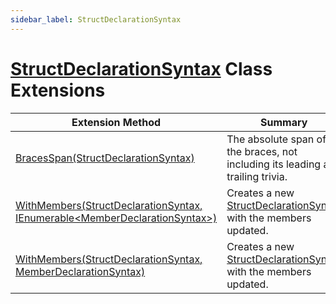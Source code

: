 ```yaml
---
sidebar_label: StructDeclarationSyntax
---
```


# [StructDeclarationSyntax](https://docs.microsoft.com/en-us/dotnet/api/microsoft.codeanalysis.csharp.syntax.structdeclarationsyntax) Class Extensions

| Extension Method | Summary |
| ---------------- | ------- |
| [BracesSpan(StructDeclarationSyntax)](../../../../Roslynator/CSharp/SyntaxExtensions/BracesSpan/index.md#1044020368) | The absolute span of the braces, not including its leading and trailing trivia\. |
| [WithMembers(StructDeclarationSyntax, IEnumerable&lt;MemberDeclarationSyntax&gt;)](../../../../Roslynator/CSharp/SyntaxExtensions/WithMembers/index.md#3849653050) | Creates a new [StructDeclarationSyntax](https://docs.microsoft.com/en-us/dotnet/api/microsoft.codeanalysis.csharp.syntax.structdeclarationsyntax) with the members updated\. |
| [WithMembers(StructDeclarationSyntax, MemberDeclarationSyntax)](../../../../Roslynator/CSharp/SyntaxExtensions/WithMembers/index.md#2059906427) | Creates a new [StructDeclarationSyntax](https://docs.microsoft.com/en-us/dotnet/api/microsoft.codeanalysis.csharp.syntax.structdeclarationsyntax) with the members updated\. |

